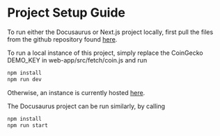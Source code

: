 # Project Setup Guide

To run either the Docusaurus or Next.js project locally, first pull the files from the github repository found [here](https://github.com/ACIERNO-CS/token-project).

To run a local instance of this project, simply replace the CoinGecko DEMO_KEY in web-app/src/fetch/coin.js and run
```bash
npm install
npm run dev
```
Otherwise, an instance is currently hosted [here](https://token-project-production.onrender.com/).

The Docusaurus project can be run similarly, by calling
```bash
npm install
npm run start
```